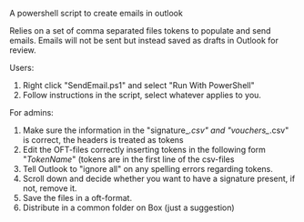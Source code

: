 A powershell script to create emails in outlook

Relies on a set of comma separated files tokens to populate and send emails. Emails will not be sent but instead saved as drafts in Outlook for review.

Users:
1. Right click "SendEmail.ps1" and select "Run With PowerShell"
2. Follow instructions in the script, select whatever applies to you.

For admins:
1. Make sure the information in the "signature_*.csv" and "vouchers_*.csv" is correct, the headers is treated as tokens
2. Edit the OFT-files correctly inserting tokens in the following form "$TokenName$" (tokens are in the first line of the csv-files
3. Tell Outlook to "ignore all" on any spelling errors regarding tokens.
4. Scroll down and decide whether you want to have a signature present, if not, remove it.
5. Save the files in a oft-format.
6. Distribute in a common folder on Box (just a suggestion)
